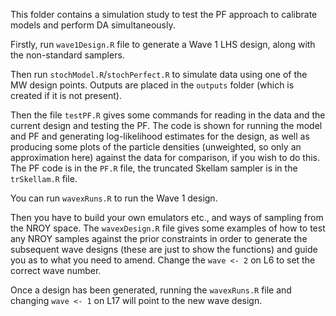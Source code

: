 This folder contains a simulation study to test the PF
approach to calibrate models and perform DA simultaneously.

Firstly, run `wave1Design.R` file to generate a 
Wave 1 LHS design, along with the non-standard samplers. 

Then run `stochModel.R`/`stochPerfect.R` to simulate data 
using one of the MW design points. Outputs are placed in the 
`outputs` folder (which is created if it is not present).

Then the file `testPF.R` gives some commands for reading
in the data and the current design and testing the PF. The code 
is shown for running the model and PF and generating
log-likelihood estimates for the design, as well as producing
some plots of the particle densities (unweighted, so only an 
approximation here) against the data for comparison, if
you wish to do this. The PF code is in the `PF.R` file, the 
truncated Skellam sampler is in the `trSkellam.R` file.

You can run `wavexRuns.R` to run the Wave 1 design.

Then you have to build your own emulators etc., and ways of sampling
from the NROY space. The `wavexDesign.R` file gives some examples
of how to test any NROY samples against the prior constraints in order
to generate the subsequent wave designs (these are just to show the functions)
and guide you as to what you need to amend. Change the `wave <- 2` on L6
to set the correct wave number.

Once a design has been generated, running the `wavexRuns.R` file and changing
`wave <- 1` on L17 will point to the new wave design.